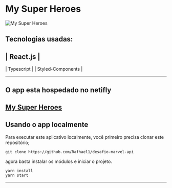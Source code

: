 # My Super Heroes

![My Super Heroes](/assets/images/mysuperheroes.png)
## Tecnologias usadas:
| React.js |
------------
| Typescript |
| Styled-Components |

 

---
## O app esta hospedado no netifly
[My Super Heroes](https://competent-kare-2af44f.netlify.app/)
---
## Usando o app localmente
Para executar este aplicativo localmente, você primeiro precisa clonar este repositório;
 ```
 git clone https://github.com/Rafhael1/desafio-marvel-api
 ```
agora basta instalar os módulos e iniciar o projeto.
 ```
yarn install
yarn start
 ``` 
 ---

